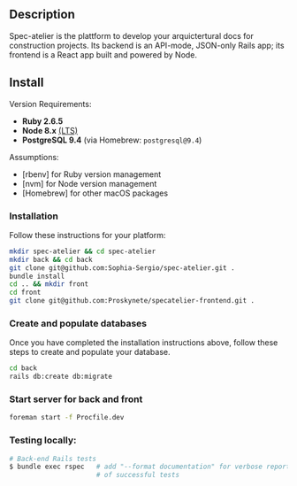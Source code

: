 ## Description

Spec-atelier is the plattform to develop your arquictertural docs for construction projects. Its backend is an API-mode, JSON-only Rails app;
its frontend is a React app built and powered by Node.

## Install

Version Requirements:

- **Ruby 2.6.5**
- **Node 8.x** [(LTS)](https://github.com/nodejs/Release#release-schedule1)
- **PostgreSQL 9.4** (via Homebrew: `postgresql@9.4`)

Assumptions:

- [rbenv] for Ruby version management
- [nvm] for Node version management
- [Homebrew] for other macOS packages

### Installation

Follow these instructions for your platform:
```bash
mkdir spec-atelier && cd spec-atelier
mkdir back && cd back
git clone git@github.com:Sophia-Sergio/spec-atelier.git .
bundle install
cd .. && mkdir front
cd front
git clone git@github.com:Proskynete/specatelier-frontend.git .

```

### Create and populate databases

Once you have completed the installation instructions above, follow these steps to create and
populate your database.

```bash
cd back
rails db:create db:migrate
```

### Start server for back and front

```bash
foreman start -f Procfile.dev
```

### Testing locally:

```bash
# Back-end Rails tests
$ bundle exec rspec   # add "--format documentation" for verbose reporting
                      # of successful tests
```
